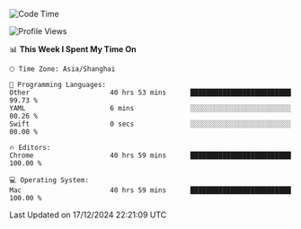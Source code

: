<!--START_SECTION:waka-->
![Code Time](http://img.shields.io/badge/Code%20Time-3%2C187%20hrs%2038%20mins-blue)

![Profile Views](http://img.shields.io/badge/Profile%20Views-1-blue)

📊 **This Week I Spent My Time On** 

```text
🕑︎ Time Zone: Asia/Shanghai

💬 Programming Languages: 
Other                    40 hrs 53 mins      █████████████████████████   99.73 % 
YAML                     6 mins              ░░░░░░░░░░░░░░░░░░░░░░░░░   00.26 % 
Swift                    0 secs              ░░░░░░░░░░░░░░░░░░░░░░░░░   00.00 % 

🔥 Editors: 
Chrome                   40 hrs 59 mins      █████████████████████████   100.00 % 

💻 Operating System: 
Mac                      40 hrs 59 mins      █████████████████████████   100.00 % 
```


 Last Updated on 17/12/2024 22:21:09 UTC
<!--END_SECTION:waka-->